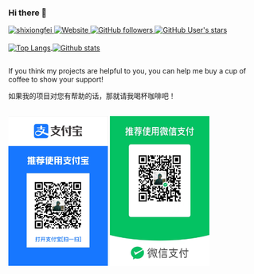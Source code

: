 ### Hi there 👋

<div>
  <a href="https://github.com/shixiongfei">
    <img src="https://komarev.com/ghpvc/?username=shixiongfei" alt="shixiongfei" />
  </a>

  <a href="https://github.com/shixiongfei">
    <img src="https://img.shields.io/website?url=https%3A%2F%2Fshixiongfei.com" alt="Website">
  </a>

  <a href="https://github.com/shixiongfei">
    <img src="https://img.shields.io/github/followers/shixiongfei" alt="GitHub followers">
  </a>

  <a href="https://github.com/shixiongfei">
    <img src="https://img.shields.io/github/stars/shixiongfei" alt="GitHub User's stars">
  </a>
</div>

<br />

<div>
  <a href="https://github.com/shixiongfei">
    <img align="center" src="https://github-readme-stats.vercel.app/api/top-langs/?username=shixiongfei&layout=compact&langs_count=8&theme=default" alt="Top Langs" width="335" height="190" />
  </a>

  <a href="https://github.com/shixiongfei">
    <img align="center" src="https://github-readme-stats.vercel.app/api?username=shixiongfei&count_private=true&show_icons=true&theme=default" alt="Github stats" width="460" height="190" />
  </a>
</div>

##

<div>
  <p>If you think my projects are helpful to you, you can help me buy a cup of coffee to show your support!</p>
  <p>如果我的项目对您有帮助的话，那就请我喝杯咖啡吧！</p>
</div>

<br />

<div>
  <img src="/sponsors/alipay.png" width = "200" height="300" alt="Alipay" />
  <img src="/sponsors/weixin.jpeg" width = "200" height="300" alt="WeiXin" />
</div>
